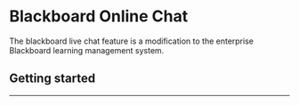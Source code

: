 # Blackboard Online Chat
The blackboard live chat feature is a modification to the enterprise Blackboard learning management system. 
## Getting started
----------------------
